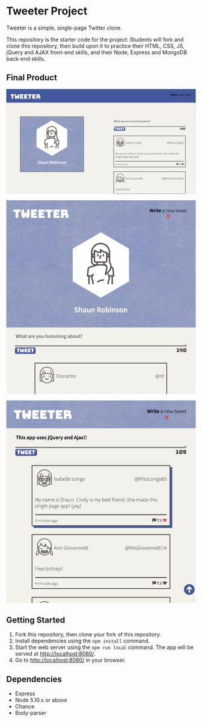 # Tweeter Project

Tweeter is a simple, single-page Twitter clone.

This repository is the starter code for the project: Students will fork and clone this repository, then build upon it to practice their HTML, CSS, JS, jQuery and AJAX front-end skills, and their Node, Express and MongoDB back-end skills.

## Final Product
![Desktop version of Tweeter](https://github.com/cndha/tweeter/blob/master/docs/screenshot-desktop.png)

![Tablet version of Tweeter](https://github.com/cndha/tweeter/blob/master/docs/screenshot-tablet-top.png)

![View the features that you can do with Tweeter!](https://github.com/cndha/tweeter/blob/master/docs/screenshot-tablet-tweets.png)

## Getting Started

1. Fork this repository, then clone your fork of this repository.
2. Install dependencies using the `npm install` command.
3. Start the web server using the `npm run local` command. The app will be served at <http://localhost:8080/>.
4. Go to <http://localhost:8080/> in your browser.

## Dependencies

- Express
- Node 5.10.x or above
- Chance
- Body-parser




